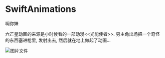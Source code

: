 # SwiftAnimations
啊你妹



六芒星动画的来源是小时候看的一部动漫<<光能使者>>. 男主角出场把一个奇怪的东西塞进枪里, 发射出去, 然后就在地上做起了动画...

![图片文件](http://images2015.cnblogs.com/blog/891562/201703/891562-20170328142733092-1599530223.gif)



